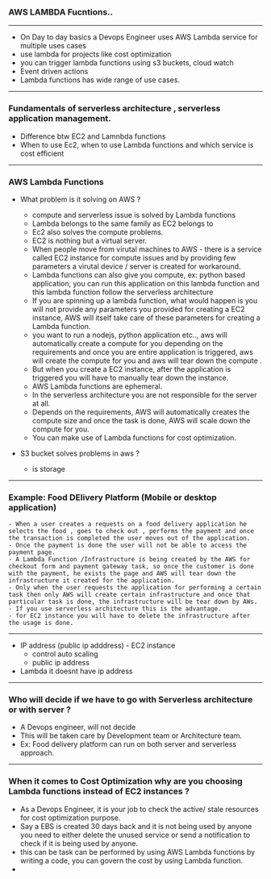 ### AWS LAMBDA Fucntions..
___________________________________________________________________________________________________

- On Day to day basics a Devops Engineer uses AWS Lambda service for multiple uses cases
- use lambda for projects like cost optimization
- you can trigger lambda functions using s3 buckets, cloud watch
- Event driven actions 
- Lambda functions has wide range of use cases.

___________________________________________________________________________________________________

### Fundamentals of serverless architecture , serverless application management. 

- Difference btw EC2 and Lamnbda functions
- When to use Ec2, when to use Lambda functions and which service is cost efficient

___________________________________________________________________________________________________

### AWS Lambda Functions
- What problem is it solving on AWS ? 
    - compute and serverless issue is solved by Lambda functions
    - Lambda belongs to the same family as EC2 belongs to 
    - Ec2 also solves the compute problems.
    - EC2 is nothing but a virtual server.
    - When people move from virutal machines to AWS - there is a service called EC2 instance for compute issues and by providing few parameters a virutal device / server is created for workaround. 
    - Lambda functions can also give you compute, ex: python based application, you can run this application on this lambda function and this lambda function follow the serverless architecture
    - If you are spinning up a lambda function, what would happen is you will not provide any parameters you provided for creating a EC2 instance, AWS will itself take care of these parameters for creating a Lambda function.
    - you want to run a nodejs, python application etc.., aws will automatically create a compute for you depending on the requirements and once you are entire application is triggered, aws will create the compute for you and aws will tear down the compute .
    - But when you create a EC2 instance, after the application is triggered you will have to manually tear down the instance. 
    - AWS Lambda functions are ephemeral. 
    - In the serverless architecture you are not responsible for the server at all.
    - Depends on the requirements, AWS will automatically creates the compute size and once the task is done, AWS will scale down the compute for you.
    - You can make use of Lambda functions for cost optimization. 


- S3 bucket solves problems in aws ? 
    - is storage 

___________________________________________________________________________________________________


### Example: Food DElivery Platform (Mobile or desktop application)
    - When a user creates a requests on a food delivery application he selects the food , goes to check out , performs the payment and once the transaction is completed the user moves out of the application.
    - Once the payment is done the user will not be able to access the payment page.
    - A Lambda Function /Infrastructure is being created by the AWS for checkout form and payment gateway task, so once the customer is done with the payment, he exists the page and AWS will tear down the infrastructure it created for the application.
    - Only when the user requests the application for performing a certain task then only AWS will create certain infrastructure and once that particular task is done, the infrastructure will be tear down by AWs.
    - If you use serverless architecture this is the advantage.
    - for EC2 instance you will have to delete the infrastructure after the usage is done.


___________________________________________________________________________________________________

- IP address (public ip adddress) - EC2 instance
    - control auto scaling 
    - public ip address
- Lambda it doesnt have ip address 


___________________________________________________________________________________________________


### Who will decide if we have to go with Serverless architecture or with server ? 
- A Devops engineer, will not decide 
- This will be taken care by Development team or Architecture team.
- Ex: Food delivery platform can run on both server and serverless approach.


___________________________________________________________________________________________________


### When it comes to Cost Optimization why are you choosing Lambda functions instead of EC2 instances ? 
- As a Devops Engineer, it is your job to check the active/ stale resources for cost optimization purpose.
- Say a EBS is created 30 days back and it is not being used by anyone you need to either delete the unused service or send a notification to check if it is being used by anyone.
- this can be task can be performed by using AWS Lambda functions by writing a code, you can govern the cost by using Lambda function.
- 